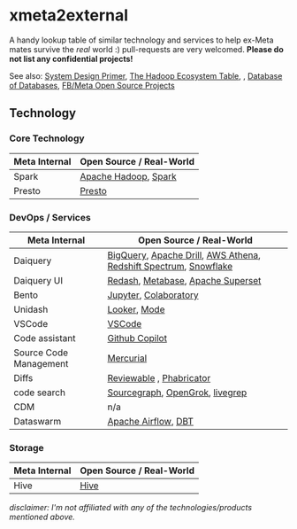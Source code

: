 # xmeta2external
A handy lookup table of similar technology and services to help ex-Meta mates survive the *real* world :)
pull-requests are very welcomed. __Please do not list any confidential projects!__


See also: [System Design Primer](https://github.com/donnemartin/system-design-primer), [The Hadoop Ecosystem Table](https://hadoopecosystemtable.github.io/), , [Database of Databases](https://dbdb.io/), [FB/Meta Open Source Projects](https://opensource.fb.com/projects#filter)

## Technology

### Core Technology

| Meta Internal                    | Open Source / Real-World                 |
| ---------------  | ---------------------------------------- |
| Spark            | [Apache Hadoop](https://github.com/apache/hadoop), [Spark](https://github.com/apache/spark) |
| Presto                           | [Presto](https://prestodb.io) |


### DevOps / Services
| Meta Internal                          | Open Source / Real-World                               |
| ---------------------------------------- | ---------------------------------------- | 
| Daiquery                                   | [BigQuery](https://cloud.google.com/bigquery/), [Apache Drill](https://github.com/apache/drill), [AWS Athena](https://aws.amazon.com/athena/), [Redshift Spectrum](https://aws.amazon.com/redshift/spectrum/), [Snowflake](https://www.snowflake.com) |
| Daiquery UI                                | [Redash](https://github.com/getredash/redash), [Metabase](https://github.com/metabase/metabase), [Apache Superset](https://github.com/apache/incubator-superset) |  
| Bento | [Jupyter](https://jupyter.org), [Colaboratory](https://colab.research.google.com/) |
| Unidash | [Looker](https://www.looker.com/), [Mode](https://mode.com) |
| VSCode                     |  [VSCode](https://code.visualstudio.com/)                                        |
| Code assistant   | [Github Copilot](https://github.com/features/copilot)|
| Source Code Management | [Mercurial](https://www.mercurial-scm.org/)|
| Diffs | [Reviewable](https://reviewable.io) , [Phabricator](https://www.phacility.com/phabricator/)  |
| code search | [Sourcegraph](https://sourcegraph.com), [OpenGrok](https://github.com/OpenGrok/OpenGrok/), [livegrep](https://github.com/livegrep/livegrep) |
| CDM | n/a |
| Dataswarm | [Apache Airflow](https://airflow.apache.org/), [DBT](https://www.getdbt.com/) |


### Storage
| Meta Internal                 | Open Source / Real-World                               |
| ------------------------------- | ---------------------------------------- |
| Hive                     | [Hive](hive.com)                                         |


*disclaimer: I'm not affiliated with any of the technologies/products mentioned above.*
